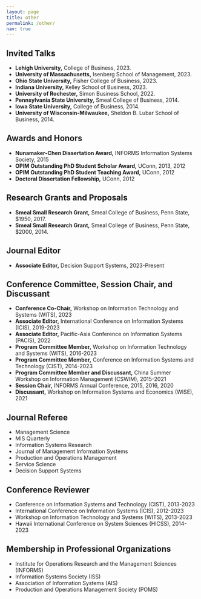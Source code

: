 ```yaml
---
layout: page
title: other
permalink: /other/
nav: true
---
```



## Invited Talks
- **Lehigh University,** College of Business, 2023.
- **University of Massachusetts,** Isenberg School of Management, 2023.
- **Ohio State University,** Fisher College of Business, 2023.
- **Indiana University,** Kelley School of Business, 2023.
- **University of Rochester,** Simon Business School, 2022.
- **Pennsylvania State University,** Smeal College of Business, 2014.
- **Iowa State University,** College of Business, 2014.
- **University of Wisconsin-Milwaukee,** Sheldon B. Lubar School of Business, 2014.

## Awards and Honors
- **Nunamaker-Chen Dissertation Award,** INFORMS Information Systems Society, 2015
- **OPIM Outstanding PhD Student Scholar Award,** UConn, 2013, 2012
- **OPIM Outstanding PhD Student Teaching Award,** UConn, 2012
- **Doctoral Dissertation Fellowship,** UConn, 2012

## Research Grants and Proposals
- **Smeal Small Research Grant,** Smeal College of Business, Penn State, $1950, 2017.
- **Smeal Small Research Grant,** Smeal College of Business, Penn State, $2000, 2014.

## Journal Editor
- **Associate Editor,** Decision Support Systems, 2023-Present

## Conference Committee, Session Chair, and Discussant
- **Conference Co-Chair,** Workshop on Information Technology and Systems (WITS), 2023
- **Associate Editor,** International Conference on Information Systems (ICIS), 2019-2023
- **Associate Editor,** Pacific-Asia Conference on Information Systems (PACIS), 2022
- **Program Committee Member,** Workshop on Information Technology and Systems (WITS), 2016-2023
- **Program Committee Member,** Conference on Information Systems and Technology (CIST), 2014-2023
- **Program Committee Member and Discussant,** China Summer Workshop on Information Management (CSWIM), 2015-2021
- **Session Chair,** INFORMS Annual Conference, 2015, 2016, 2020
- **Discussant,** Workshop on Information Systems and Economics (WISE), 2021

## Journal Referee
- Management Science
- MIS Quarterly
- Information Systems Research
- Journal of Management Information Systems
- Production and Operations Management
- Service Science
- Decision Support Systems
  
## Conference Reviewer
- Conference on Information Systems and Technology (CIST), 2013-2023
- International Conference on Information Systems (ICIS), 2012-2023
- Workshop on Information Technology and Systems (WITS), 2013-2023
- Hawaii International Conference on System Sciences (HICSS), 2014-2023

## Membership in Professional Organizations
- Institute for Operations Research and the Management Sciences (INFORMS)
- Information Systems Society (ISS)
- Association of Information Systems (AIS)
- Production and Operations Management Society (POMS)
